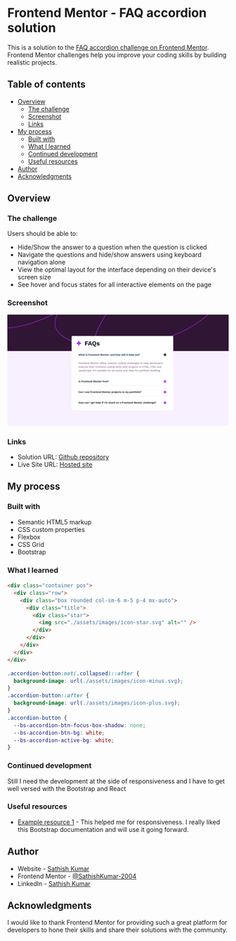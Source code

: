 # Frontend Mentor - FAQ accordion solution

This is a solution to the [FAQ accordion challenge on Frontend Mentor](https://www.frontendmentor.io/challenges/faq-accordion-wyfFdeBwBz). Frontend Mentor challenges help you improve your coding skills by building realistic projects.

## Table of contents

- [Overview](#overview)
  - [The challenge](#the-challenge)
  - [Screenshot](#screenshot)
  - [Links](#links)
- [My process](#my-process)
  - [Built with](#built-with)
  - [What I learned](#what-i-learned)
  - [Continued development](#continued-development)
  - [Useful resources](#useful-resources)
- [Author](#author)
- [Acknowledgments](#acknowledgments)

## Overview

### The challenge

Users should be able to:

- Hide/Show the answer to a question when the question is clicked
- Navigate the questions and hide/show answers using keyboard navigation alone
- View the optimal layout for the interface depending on their device's screen size
- See hover and focus states for all interactive elements on the page

### Screenshot

![Screenshot](./Screenshot.png)

### Links

- Solution URL: [Github repository](https://github.com/SathishKumar-2004/faq-accordion-main/tree/main)
- Live Site URL: [Hosted site](https://sathishkumar-2004.github.io/faq-accordion-main/)

## My process

### Built with

- Semantic HTML5 markup
- CSS custom properties
- Flexbox
- CSS Grid
- Bootstrap

### What I learned

```html
<div class="container pos">
  <div class="row">
    <div class="box rounded col-sm-6 m-5 p-4 mx-auto">
      <div class="title">
        <div class="star">
          <img src="./assets/images/icon-star.svg" alt="" />
        </div>
      </div>
    </div>
  </div>
</div>
```

```css
.accordion-button:not(.collapsed)::after {
  background-image: url(./assets/images/icon-minus.svg);
}
.accordion-button::after {
  background-image: url(./assets/images/icon-plus.svg);
}
.accordion-button {
  --bs-accordion-btn-focus-box-shadow: none;
  --bs-accordion-btn-bg: white;
  --bs-accordion-active-bg: white;
}
```

### Continued development

Still I need the development at the side of responsiveness and I have to get well versed with the Bootstrap and React

### Useful resources

- [Example resource 1](https://getbootstrap.com/docs/5.3/layout/breakpoints/) - This helped me for responsiveness. I really liked this Bootstrap documentation and will use it going forward.

## Author

- Website - [Sathish Kumar](https://www.your-site.com)
- Frontend Mentor - [@SathishKumar-2004](https://www.frontendmentor.io/profile/SathishKumar-2004)
- LinkedIn - [Sathish Kumar](https://www.linkedin.com/in/sathish-kumar2004/)

## Acknowledgments

I would like to thank Frontend Mentor for providing such a great platform for developers to hone their skills and share their solutions with the community.
